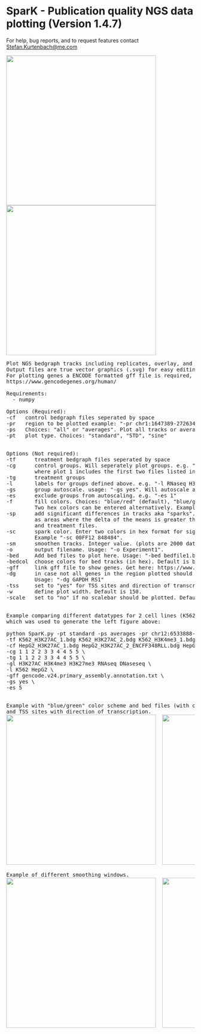 # SparK - Publication quality NGS data plotting (Version 1.4.7)
For help, bug reports, and to request features contact Stefan.Kurtenbach@me.com

 <img src="https://raw.githubusercontent.com/StefanKurtenbach/SparK/master/Example1.jpg" width="400" align="left"><img src="https://raw.githubusercontent.com/StefanKurtenbach/SparK/master/Picture2.png" width="400" align="top">


<pre>
Plot NGS bedgraph tracks including replicates, overlay, and standard deviations. 
Output files are true vector graphics (.svg) for easy editing.
For plotting genes a ENCODE formatted gff file is required, which can be obtained here: 
https://www.gencodegenes.org/human/

Requirements:
  - numpy
 
Options (Required):
-cf   control bedgraph files seperated by space
-pr   region to be plotted example: "-pr chr1:1647389-272634"
-ps   Choices: "all" or "averages". Plot all tracks or average tracks of control and treatment files
-pt   plot type. Choices: "standard", "STD", "sine"


Options (Not required):
-tf      treatment bedgraph files seperated by space
-cg      control groups. Will seperately plot groups. e.g. "-cg 1 1 2 2" will generate 2 plots,
         where plot 1 includes the first two files listed in "-cf", and plot 2 file 3 and 4
-tg      treatment groups
-l       labels for groups defined above. e.g. "-l RNaseq H3K4me3"
-gs      group autoscale. usage: "-gs yes". Will autoscale all groups
-es      exclude groups from autoscaling. e.g. "-es 1"
-f       fill colors. Choices: "blue/red" (default), "blue/grey", "all_grey", "blue/green".
         Two hex colors can be entered alternatively. Examples" "-f blue/grey", "-f 00FF12 848484".
-sp      add significant differences in tracks aka "sparks". Usage: "-sp yes". Significant areas are defined 
         as areas where the delta of the means is greater than the sum of standard deviations of controls 
         and treatment files. 
-sc      spark color. Enter two colors in hex format for significantly increase and decreased areas. 
         Example "-sc 00FF12 848484".
-sm      smoothen tracks. Integer value. (plots are 2000 data points wide. "-sm 10" will smoothen with a window of 10.
-o       output filename. Usage: "-o Experiment1".
-bed     Add bed files to plot here. Usage: "-bed bedfile1.bed bedfile2.bed"...
-bedcol  choose colors for bed tracks (in hex). Default is blue. Choose either one color, or same amount as bed tracks given
-gff     link gff file to show genes. Get here: https://www.gencodegenes.org/human/
-dg      in case not all genes in the region plotted should be displayed, enter the genes to plot here.
         Usage: "-dg GAPDH RS1"
-tss     set to "yes" for TSS sites and direction of transcription being indicated with arrows.
-w       define plot width. Default is 150.
-scale   set to "no" if no scalebar should be plotted. Default "yes"


Example comparing different datatypes for 2 cell lines (K562 and HepG2) 
which was used to generate the left figure above:

python SparK.py -pt standard -ps averages -pr chr12:6533888-6539592 \
-tf K562_H3K27AC_1.bdg K562_H3K27AC_2.bdg K562_H3K4me3_1.bdg K562_H3K4me3_2_ENCFF352VRB.bigWig.bdg K562_H3K27me3_1.bdg K562_H3K27me3_2.bdg K562_RNAseq.bdg K562_RNAseq.bdg K562_DNAseseq_1.bdg K562_DNAseseq_2.bdg \
-cf HepG2_H3K27AC_1.bdg HepG2_H3K27AC_2_ENCFF348RLL.bdg HepG2_H3K4me3_1.bdg HepG2_H3K4me3_2.bdg HepG2_H3K27me3_1.bdg H3K27me3_2.bdg HepG2_RNAseq_plus_1.bdg /HepG2_RNAseq_2.bdg HepG2_DNAseseq_1.bdg K562_DNAseseq_2.bdg \
-cg 1 1 2 2 3 3 4 4 5 5 \
-tg 1 1 2 2 3 3 4 4 5 5 \
-gl H3K27AC H3K4me3 H3K27me3 RNAseq DNaseseq \
-l K562 HepG2 \
-gff gencode.v24.primary_assembly.annotation.txt \
-gs yes \
-es 5


Example with "blue/green" color scheme and bed files (with custom colors). Example of a larger stretch (110kb) beeing plotted with standard colors, subset of genes, 
and TSS sites with direction of transcription.
<img src="https://github.com/StefanKurtenbach/SparK/blob/master/large_stretch2.png" width="400">  <img src="https://github.com/StefanKurtenbach/SparK/blob/master/bedfile%20examples.png" width="400">
  
Example of different smoothing windows.
<img src="https://github.com/StefanKurtenbach/SparK/blob/master/smoothing2.png" width="400">  <img src="https://raw.githubusercontent.com/StefanKurtenbach/SparK/master/sparks.png" width="400">
  
</pre>
